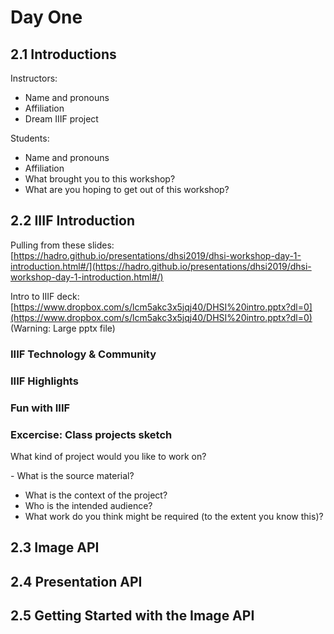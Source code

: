 # Day One

## 2.1 Introductions

Instructors: 

- Name and pronouns
- Affiliation
- Dream IIIF project

Students:

- Name and pronouns
- Affiliation
- What brought you to this workshop?
- What are you hoping to get out of this workshop?


## 2.2 IIIF Introduction

Pulling from these slides: [https://hadro.github.io/presentations/dhsi2019/dhsi-workshop-day-1-introduction.html#/](https://hadro.github.io/presentations/dhsi2019/dhsi-workshop-day-1-introduction.html#/)

Intro to IIIF deck: [https://www.dropbox.com/s/lcm5akc3x5jqj40/DHSI%20intro.pptx?dl=0](https://www.dropbox.com/s/lcm5akc3x5jqj40/DHSI%20intro.pptx?dl=0) (Warning: Large pptx file)


### IIIF Technology & Community
### IIIF Highlights
### Fun with IIIF

### Excercise: Class projects sketch

What kind of project would you like to work on?

​​- What is the source material?
- What is the context of the project?
- Who is the intended audience?
- What work do you think might be required (to the extent you know this)?

## 2.3 Image API

## 2.4 Presentation API

## 2.5 Getting Started with the Image API
